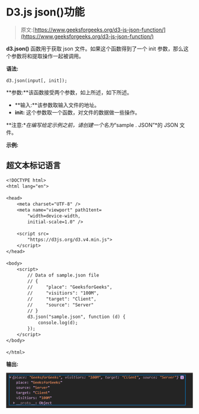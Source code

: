 # D3.js json()功能

> 原文:[https://www.geeksforgeeks.org/d3-js-json-function/](https://www.geeksforgeeks.org/d3-js-json-function/)

**d3.json()** 函数用于获取 json 文件。如果这个函数得到了一个 init 参数，那么这个参数将和提取操作一起被调用。

**语法:**

```
d3.json(input[, init]);
```

**参数:**该函数接受两个参数，如上所述，如下所述。

*   **输入:**该参数取输入文件的地址。
*   **init:** 这个参数取一个函数，对文件的数据做一些操作。

**注意:**在编写给定示例之前，请创建一个名为*“sample . JSON”*的 JSON 文件。

**示例:**

## 超文本标记语言

```
<!DOCTYPE html>
<html lang="en">

<head>
    <meta charset="UTF-8" />
    <meta name="viewport" path1tent=
        "width=device-width,  
        initial-scale=1.0" />

    <script src=
        "https://d3js.org/d3.v4.min.js">
    </script>
</head>

<body>
    <script>
        // Data of sample.json file
        // {
        //     "place": "GeeksforGeeks",
        //     "visitiors": "100M",
        //     "target": "Client",
        //     "source": "Server"
        // }
        d3.json("sample.json", function (d) {
            console.log(d);
        });
    </script>
</body>

</html>
```

**输出:**

![](img/983c00f45c5e481e7b7eed339a5d2459.png)